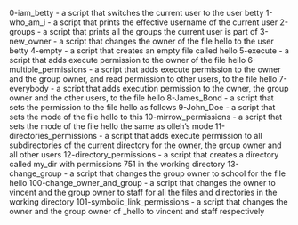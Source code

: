 0-iam_betty - a script that switches the current user to the user betty
1-who_am_i - a script that prints the effective username of the current user
2-groups - a script that prints all the groups the current user is part of
3-new_owner - a script that changes the owner of the file hello to the user betty
4-empty - a script that creates an empty file called hello
5-execute - a script that adds execute permission to the owner of the file hello
6-multiple_permissions - a script that adds execute permission to the owner and the group owner, and read permission to other users, to the file hello
7-everybody - a script that adds execution permission to the owner, the group owner and the other users, to the file hello
8-James_Bond - a script that sets the permission to the file hello as follows
9-John_Doe - a script that sets the mode of the file hello to this
10-mirrow_permissions - a script that sets the mode of the file hello the same as olleh’s mode
11-directories_permissions - a script that adds execute permission to all subdirectories of the current directory for the owner, the group owner and all other users
12-directory_permissions - a script that creates a directory called my_dir with permissions 751 in the working directory
13-change_group - a script that changes the group owner to school for the file hello
100-change_owner_and_group - a script that changes the owner to vincent and the group owner to staff for all the files and directories in the working directory
101-symbolic_link_permissions - a script that changes the owner and the group owner of _hello to vincent and staff respectively
